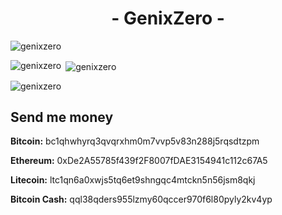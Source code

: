 <h1 align="center">- GenixZero -</h1>  
<p align="left"> <img src="https://komarev.com/ghpvc/?username=genixzero&label=Profile%20views&color=0e75b6&style=flat" alt="genixzero" /> </p>  

<p><img align="left" src="https://github-readme-stats.vercel.app/api/top-langs?username=genixzero&show_icons=true&theme=dark&locale=en&layout=compact" alt="genixzero" /></p>  
  
<p>&nbsp;<img align="center" src="https://github-readme-stats.vercel.app/api?username=genixzero&show_icons=true&theme=dark&locale=en" alt="genixzero" /></p>  
  
<p><img align="center" src="https://github-readme-streak-stats.herokuapp.com/?user=genixzero&theme=dark" alt="genixzero" /></p>

## Send me money
**Bitcoin:** bc1qhwhyrq3qvqrxhm0m7vvp5v83n288j5rqsdtzpm

**Ethereum:** 0xDe2A55785f439f2F8007fDAE3154941c112c67A5

**Litecoin:** ltc1qn6a0xwjs5tq6et9shngqc4mtckn5n56jsm8qkj

**Bitcoin Cash:** qql38qders955lzmy60qccer970f6l80pyly2kv4yp
